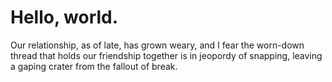 # Hello, world.

Our relationship, as of late, has grown weary, and I fear the worn-down thread that holds our friendship together is in jeopordy of snapping, leaving a gaping crater from the fallout of break.
